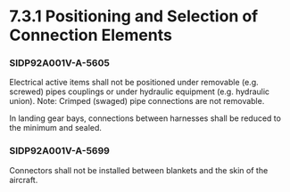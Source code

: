 
# 7.3.1 Positioning and Selection of Connection Elements

### SIDP92A001V-A-5605
Electrical active items shall not be positioned under removable (e.g. screwed) pipes couplings or under hydraulic equipment (e.g. hydraulic union).
Note: Crimped (swaged) pipe connections are not removable.

In landing gear bays, connections between harnesses shall be reduced to the minimum and sealed.

### SIDP92A001V-A-5699
Connectors shall not be installed between blankets and the skin of the aircraft.


